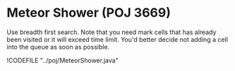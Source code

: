 # Meteor Shower (POJ 3669)

Use breadth first search. Note that you need mark cells that has already been visited or it will
exceed time limit. You'd better decide not adding a cell into the queue as soon as possible.

!CODEFILE "../poj/MeteorShower.java"
